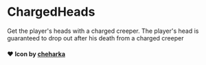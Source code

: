 # ChargedHeads
Get the player's heads with a charged creeper. The player's head is guaranteed to drop out after his death from a charged creeper
#### ❤️ Icon by [cheharka](https://purcat.monster/)
